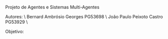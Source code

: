 Projeto de Agentes e Sistemas Multi-Agentes

Autores: \\
Bernard Ambrósio Georges PG53698 \\
João Paulo Peixoto Castro PG53929 \\

Objetivo: 

